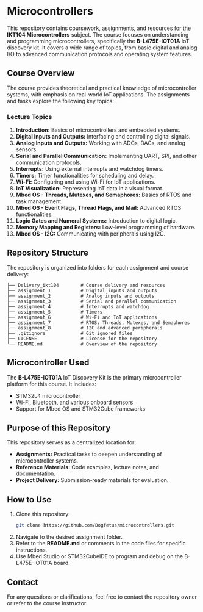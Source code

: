 # Microcontrollers

This repository contains coursework, assignments, and resources for the **IKT104 Microcontrollers** subject. The course focuses on understanding and programming microcontrollers, specifically the **B-L475E-IOT01A** IoT discovery kit. It covers a wide range of topics, from basic digital and analog I/O to advanced communication protocols and operating system features.

## Course Overview

The course provides theoretical and practical knowledge of microcontroller systems, with emphasis on real-world IoT applications. The assignments and tasks explore the following key topics:

### Lecture Topics
1. **Introduction:** Basics of microcontrollers and embedded systems.
2. **Digital Inputs and Outputs:** Interfacing and controlling digital signals.
3. **Analog Inputs and Outputs:** Working with ADCs, DACs, and analog sensors.
4. **Serial and Parallel Communication:** Implementing UART, SPI, and other communication protocols.
5. **Interrupts:** Using external interrupts and watchdog timers.
6. **Timers:** Timer functionalities for scheduling and delay.
7. **Wi-Fi:** Configuring and using Wi-Fi for IoT applications.
8. **IoT Visualization:** Representing IoT data in a visual format.
9. **Mbed OS - Threads, Mutexes, and Semaphores:** Basics of RTOS and task management.
10. **Mbed OS - Event Flags, Thread Flags, and Mail:** Advanced RTOS functionalities.
11. **Logic Gates and Numeral Systems:** Introduction to digital logic.
12. **Memory Mapping and Registers:** Low-level programming of hardware.
13. **Mbed OS - I2C:** Communicating with peripherals using I2C.

## Repository Structure

The repository is organized into folders for each assignment and course delivery:

```
├── Delivery_ikt104        # Course delivery and resources
├── assignment_1           # Digital inputs and outputs
├── assignment_2           # Analog inputs and outputs
├── assignment_3           # Serial and parallel communication
├── assignment_4           # Interrupts and watchdog
├── assignment_5           # Timers
├── assignment_6           # Wi-Fi and IoT applications
├── assignment_7           # RTOS: Threads, Mutexes, and Semaphores
├── assignment_8           # I2C and advanced peripherals
├── .gitignore             # Git ignored files
├── LICENSE                # License for the repository
└── README.md              # Overview of the repository
```

## Microcontroller Used
The **B-L475E-IOT01A** IoT Discovery Kit is the primary microcontroller platform for this course. It includes:
- STM32L4 microcontroller
- Wi-Fi, Bluetooth, and various onboard sensors
- Support for Mbed OS and STM32Cube frameworks

## Purpose of this Repository
This repository serves as a centralized location for:
- **Assignments:** Practical tasks to deepen understanding of microcontroller systems.
- **Reference Materials:** Code examples, lecture notes, and documentation.
- **Project Delivery:** Submission-ready materials for evaluation.

## How to Use
1. Clone this repository:
   ```bash
   git clone https://github.com/Dogfetus/microcontrollers.git
   ```
2. Navigate to the desired assignment folder.
3. Refer to the **README.md** or comments in the code files for specific instructions.
4. Use Mbed Studio or STM32CubeIDE to program and debug on the B-L475E-IOT01A board.

## Contact
For any questions or clarifications, feel free to contact the repository owner or refer to the course instructor.
